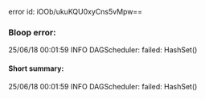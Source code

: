 error id: iOOb/ukuKQU0xyCns5vMpw==
### Bloop error:

25/06/18 00:01:59 INFO DAGScheduler: failed: HashSet()
#### Short summary: 

25/06/18 00:01:59 INFO DAGScheduler: failed: HashSet()